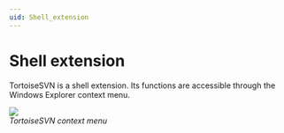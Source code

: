 ```yaml
---
uid: Shell_extension
---
```


# Shell extension

TortoiseSVN is a shell extension. Its functions are accessible through the Windows Explorer context menu.

![](~/develop/images/SVN_context_menu.png)<br>
*TortoiseSVN context menu*

